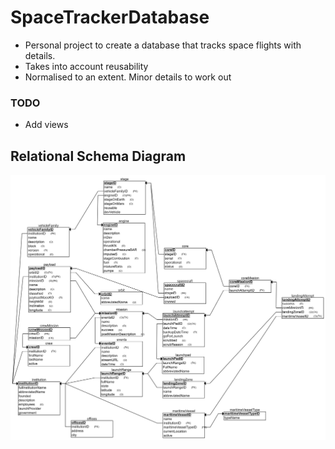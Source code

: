 # SpaceTrackerDatabase
- Personal project to create a database that tracks space flights with details. 
- Takes into account reusability
- Normalised to an extent. Minor details to work out
### TODO
- Add views

## Relational Schema Diagram
![](images/diagram.png "Relational Scheme")
